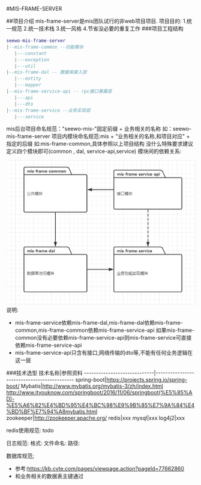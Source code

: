 #MIS-FRAME-SERVER

##项目介绍
mis-frame-server是mis团队试行的非web项目项目.
项目目的:
1.统一规范
2.统一技术栈
3.统一风格
4.节省没必要的重复工作
###项目工程结构
```lua
seewo-mis-frame-server
|--mis-frame-common --功能模块
   |---constant
   |---exception
   |---util
|--mis-frame-dal -- 数据库接入层
   |---entity
   |---mapper
|--mis-frame-service-api -- rpc接口暴露层
   |---api
   |---dto
|--mis-frame-service --业务实现层
   |---service
```
mis后台项目命名规范："seewo-mis-"固定前缀 + 业务相关的名称 如：seewo-mis-frame-server
项目内模块命名规范:mis + "业务相关的名称,和项目对应" + 指定的后缀 如:mis-frame-common,具体参照以上项目结构
没什么特殊要求建议定义四个模块即可(common , dal, service-api,service)
模块间的依赖关系:

![alt text](./image/1514887438.png "模块依赖关系")
说明:
* mis-frame-service依赖mis-frame-dal,mis-frame-dal依赖mis-frame-common,mis-frame-common依赖mis-frame-service-api
  如果mis-frame-common没有必要依赖mis-frame-service-api则mis-frame-service可直接依赖mis-frame-service-api
* mis-frame-service-api只含有接口,网络传输的dto等,不能有任何业务逻辑在这一层

###技术选型
技术名称|参照资料
-----------------------------|--------------------------------------------
spring-boot|https://projects.spring.io/spring-boot/
Mybatis|http://www.mybatis.org/mybatis-3/zh/index.html   http://www.ityouknow.com/springboot/2016/11/06/springboot(%E5%85%AD)-%E5%A6%82%E4%BD%95%E4%BC%98%E9%9B%85%E7%9A%84%E4%BD%BF%E7%94%A8mybatis.html
zookeeper|http://zookeeper.apache.org/
redis|xxx
mysql|xxx
log4j2|xxx


redis使用规范:
todo

日志规范:
格式:
文件命名:
路径:


数据库规范;
* 参考:https://kb.cvte.com/pages/viewpage.action?pageId=77662860
* 和业务相关的数据表主键通过


















